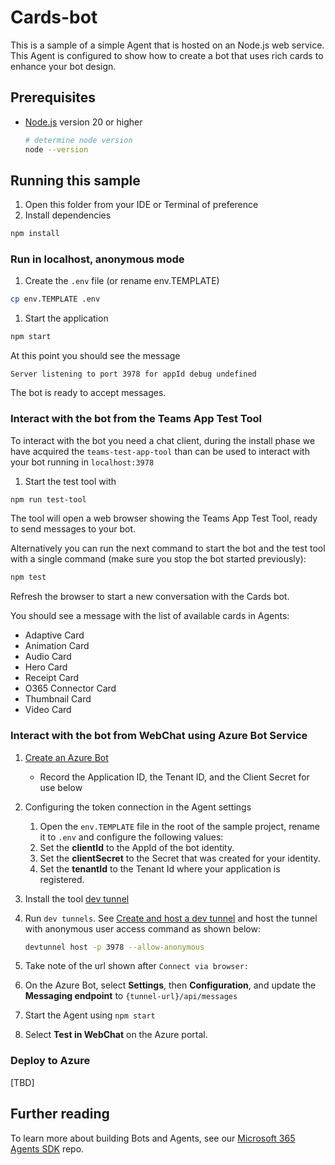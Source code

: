 # Cards-bot

This is a sample of a simple Agent that is hosted on an Node.js web service.  This Agent is configured to show how to create a bot that uses rich cards to enhance your bot design.

## Prerequisites

- [Node.js](https://nodejs.org) version 20 or higher

    ```bash
    # determine node version
    node --version
    ```

## Running this sample

1. Open this folder from your IDE or Terminal of preference
1. Install dependencies

```bash
npm install
```

### Run in localhost, anonymous mode

1. Create the `.env` file (or rename env.TEMPLATE)

```bash
cp env.TEMPLATE .env
```

1. Start the application

```bash
npm start
```

At this point you should see the message 

```text
Server listening to port 3978 for appId debug undefined
```

The bot is ready to accept messages.

### Interact with the bot from the Teams App Test Tool

To interact with the bot you need a chat client, during the install phase we have acquired the `teams-test-app-tool` than can be used to interact with your bot running in `localhost:3978`

1. Start the test tool with 

```bash
npm run test-tool
```

The tool will open a web browser showing the Teams App Test Tool, ready to send messages to your bot.

Alternatively you can run the next command to start the bot and the test tool with a single command (make sure you stop the bot started previously):

```bash
npm test
```

Refresh the browser to start a new conversation with the Cards bot.

You should see a message with the list of available cards in Agents:
- Adaptive Card
- Animation Card
- Audio Card
- Hero Card
- Receipt Card
- O365 Connector Card
- Thumbnail Card
- Video Card

### Interact with the bot from WebChat using Azure Bot Service

1. [Create an Azure Bot](https://aka.ms/AgentsSDK-CreateBot)
   - Record the Application ID, the Tenant ID, and the Client Secret for use below
  
2. Configuring the token connection in the Agent settings
    1. Open the `env.TEMPLATE` file in the root of the sample project, rename it to `.env` and configure the following values:
      1. Set the **clientId** to the AppId of the bot identity.
      2. Set the **clientSecret** to the Secret that was created for your identity.
      3. Set the **tenantId** to the Tenant Id where your application is registered.

3. Install the tool [dev tunnel](https://learn.microsoft.com/en-us/azure/developer/dev-tunnels/get-started?tabs=windows)   
4. Run `dev tunnels`. See [Create and host a dev tunnel](https://learn.microsoft.com/en-us/azure/developer/dev-tunnels/get-started?tabs=windows) and host the tunnel with anonymous user access command as shown below:

   ```bash
   devtunnel host -p 3978 --allow-anonymous
   ```

5. Take note of the url shown after `Connect via browser:`

6. On the Azure Bot, select **Settings**, then **Configuration**, and update the **Messaging endpoint** to `{tunnel-url}/api/messages`

7. Start the Agent using `npm start`

8. Select **Test in WebChat** on the Azure portal.

### Deploy to Azure

[TBD]

## Further reading

To learn more about building Bots and Agents, see our [Microsoft 365 Agents SDK](https://github.com/microsoft/agents) repo.
